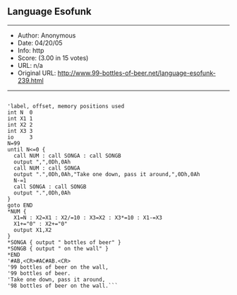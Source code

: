 
## Language Esofunk ##
---
- Author: Anonymous
- Date: 04/20/05
- Info: http
- Score:  (3.00 in 15 votes)
- URL: n/a
- Original URL: http://www.99-bottles-of-beer.net/language-esofunk-239.html
---

```See http://www.azstarnet.com/~jeffryj/esofunk.html

'label, offset, memory positions used
int N  0
int X1 1
int X2 2
int X3 3
io     3
N=99
until N<=0 {
  call NUM : call SONGA : call SONGB
  output ",",0Dh,0Ah
  call NUM : call SONGA
  output ".",0Dh,0Ah,"Take one down, pass it around,",0Dh,0Ah
  N-=1
  call SONGA : call SONGB
  output ".",0Dh,0Ah
}
goto END
*NUM {
  X1=N : X2=X1 : X2/=10 : X3=X2 : X3*=10 : X1-=X3
  X1+="0" : X2+="0"
  output X1,X2
}
*SONGA { output " bottles of beer" }
*SONGB { output " on the wall" }
*END
'#AB,<CR>#AC#AB.<CR>
'99 bottles of beer on the wall,
'99 bottles of beer.
'Take one down, pass it around,
'98 bottles of beer on the wall.```